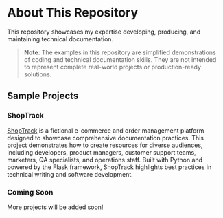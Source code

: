 # About This Repository

This repository showcases my expertise developing, producing, and maintaining technical documentation.

> **Note**: The examples in this repository are simplified demonstrations of coding and technical documentation skills. They are not intended to represent complete real-world projects or production-ready solutions.

## Sample Projects

### ShopTrack

[ShopTrack](shoptrack/docs/index.md) is a fictional e-commerce and order management platform designed to showcase comprehensive documentation practices. This project demonstrates how to create resources for diverse audiences, including developers, product managers, customer support teams, marketers, QA specialists, and operations staff. Built with Python and powered by the Flask framework, ShopTrack highlights best practices in technical writing and software development.

### Coming Soon

More projects will be added soon!
